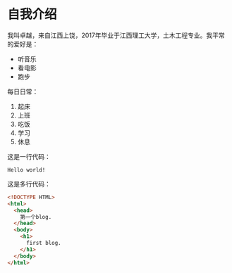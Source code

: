# 自我介绍
我叫卓越，来自江西上饶，2017年毕业于江西理工大学，土木工程专业。我平常的爱好是：
* 听音乐
* 看电影
* 跑步

每日日常：
1. 起床
2. 上班
3. 吃饭
4. 学习
5. 休息

这是一行代码：

`Hello world!`

这是多行代码：

~~~html
<!DOCTYPE HTML>
<html>
  <head>
    第一个blog.
  </head>
  <body>
    <h1>
      first blog.
    </h1>
  </body>
</html>
~~~
